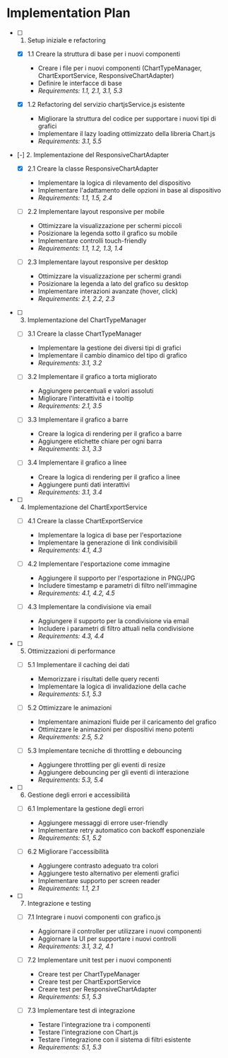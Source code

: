 # Implementation Plan

- [ ] 1. Setup iniziale e refactoring
  - [x] 1.1 Creare la struttura di base per i nuovi componenti
    - Creare i file per i nuovi componenti (ChartTypeManager, ChartExportService, ResponsiveChartAdapter)
    - Definire le interfacce di base
    - _Requirements: 1.1, 2.1, 3.1, 5.3_

  - [x] 1.2 Refactoring del servizio chartjsService.js esistente
    - Migliorare la struttura del codice per supportare i nuovi tipi di grafici
    - Implementare il lazy loading ottimizzato della libreria Chart.js
    - _Requirements: 3.1, 5.5_

- [-] 2. Implementazione del ResponsiveChartAdapter
  - [x] 2.1 Creare la classe ResponsiveChartAdapter
    - Implementare la logica di rilevamento del dispositivo
    - Implementare l'adattamento delle opzioni in base al dispositivo
    - _Requirements: 1.1, 1.5, 2.4_

  - [ ] 2.2 Implementare layout responsive per mobile
    - Ottimizzare la visualizzazione per schermi piccoli
    - Posizionare la legenda sotto il grafico su mobile
    - Implementare controlli touch-friendly
    - _Requirements: 1.1, 1.2, 1.3, 1.4_

  - [ ] 2.3 Implementare layout responsive per desktop
    - Ottimizzare la visualizzazione per schermi grandi
    - Posizionare la legenda a lato del grafico su desktop
    - Implementare interazioni avanzate (hover, click)
    - _Requirements: 2.1, 2.2, 2.3_

- [ ] 3. Implementazione del ChartTypeManager
  - [ ] 3.1 Creare la classe ChartTypeManager
    - Implementare la gestione dei diversi tipi di grafici
    - Implementare il cambio dinamico del tipo di grafico
    - _Requirements: 3.1, 3.2_

  - [ ] 3.2 Implementare il grafico a torta migliorato
    - Aggiungere percentuali e valori assoluti
    - Migliorare l'interattività e i tooltip
    - _Requirements: 2.1, 3.5_

  - [ ] 3.3 Implementare il grafico a barre
    - Creare la logica di rendering per il grafico a barre
    - Aggiungere etichette chiare per ogni barra
    - _Requirements: 3.1, 3.3_

  - [ ] 3.4 Implementare il grafico a linee
    - Creare la logica di rendering per il grafico a linee
    - Aggiungere punti dati interattivi
    - _Requirements: 3.1, 3.4_

- [ ] 4. Implementazione del ChartExportService
  - [ ] 4.1 Creare la classe ChartExportService
    - Implementare la logica di base per l'esportazione
    - Implementare la generazione di link condivisibili
    - _Requirements: 4.1, 4.3_

  - [ ] 4.2 Implementare l'esportazione come immagine
    - Aggiungere il supporto per l'esportazione in PNG/JPG
    - Includere timestamp e parametri di filtro nell'immagine
    - _Requirements: 4.1, 4.2, 4.5_

  - [ ] 4.3 Implementare la condivisione via email
    - Aggiungere il supporto per la condivisione via email
    - Includere i parametri di filtro attuali nella condivisione
    - _Requirements: 4.3, 4.4_

- [ ] 5. Ottimizzazioni di performance
  - [ ] 5.1 Implementare il caching dei dati
    - Memorizzare i risultati delle query recenti
    - Implementare la logica di invalidazione della cache
    - _Requirements: 5.1, 5.3_

  - [ ] 5.2 Ottimizzare le animazioni
    - Implementare animazioni fluide per il caricamento del grafico
    - Ottimizzare le animazioni per dispositivi meno potenti
    - _Requirements: 2.5, 5.2_

  - [ ] 5.3 Implementare tecniche di throttling e debouncing
    - Aggiungere throttling per gli eventi di resize
    - Aggiungere debouncing per gli eventi di interazione
    - _Requirements: 5.3, 5.4_

- [ ] 6. Gestione degli errori e accessibilità
  - [ ] 6.1 Implementare la gestione degli errori
    - Aggiungere messaggi di errore user-friendly
    - Implementare retry automatico con backoff esponenziale
    - _Requirements: 5.1, 5.2_

  - [ ] 6.2 Migliorare l'accessibilità
    - Aggiungere contrasto adeguato tra colori
    - Aggiungere testo alternativo per elementi grafici
    - Implementare supporto per screen reader
    - _Requirements: 1.1, 2.1_

- [ ] 7. Integrazione e testing
  - [ ] 7.1 Integrare i nuovi componenti con grafico.js
    - Aggiornare il controller per utilizzare i nuovi componenti
    - Aggiornare la UI per supportare i nuovi controlli
    - _Requirements: 3.1, 3.2, 4.1_

  - [ ] 7.2 Implementare unit test per i nuovi componenti
    - Creare test per ChartTypeManager
    - Creare test per ChartExportService
    - Creare test per ResponsiveChartAdapter
    - _Requirements: 5.1, 5.3_

  - [ ] 7.3 Implementare test di integrazione
    - Testare l'integrazione tra i componenti
    - Testare l'integrazione con Chart.js
    - Testare l'integrazione con il sistema di filtri esistente
    - _Requirements: 5.1, 5.3_